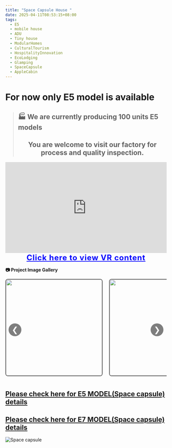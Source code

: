```yaml
---
title: "Space Capsule House "
date: 2025-04-11T08:53:15+08:00
tags:
  - E5
  - mobile house
  - ADU
  - Tiny house
  - ModularHomes 
  - CulturalTourism
  - HospitalityInnovation
  - EcoLodging
  - Glamping 
  - SpaceCapsule 
  - AppleCabin
---
```

# For now only E5 model is available

> ## 🏭 We are currently producing 100 units E5 models
> ## <center>You are welcome to visit our factory for process and quality inspection.

<div style="position: relative; padding-bottom: 56.25%; height: 0; overflow: hidden;">
  <iframe 
    src="https://player.bilibili.com/player.html?bvid=BV1JedoYGEyP&autoplay=0" 
    allowfullscreen 
    style="position: absolute; top: 0; left: 0; width: 100%; height: 100%; border: 0;">
  </iframe>
</div>

<center>
  <a href="https://vr.3d66.com/next/vr/view/5962204" style="color: blue; font-size: 24px; font-weight: bold; letter-spacing: 1px;">
    Click here to view VR content
  </a>
</center>

**📷 Project Image Gallery**
<div style="position: relative; width: 100%; overflow: hidden; max-width: 1000px; margin: auto;">
  <div id="carousel-track" style="display: flex; transition: transform 0.5s ease; gap: 20px;">
    <img src="https://i.postimg.cc/nHBmRW5B/79392e224812ea8e198ac0aafcae3299.jpg?dl=1" style="width: 300px; border: 2px solid #666; border-radius: 8px;" />
    <img src="https://i.postimg.cc/0kCwxw9N/20250416102628601.png?dl=1" style="width: 300px; border: 2px solid #666; border-radius: 8px;" />
    <img src="https://i.postimg.cc/BJ8HDbBh/fa2623135b9513ac365ff8855aa06dfe.jpg?dl=1" style="width: 300px; border: 2px solid #666; border-radius: 8px;" />
    <img src="https://i.postimg.cc/VmkjfDrP/edbec8b7b6c76ebf4692ff57f0af8c07.jpg?dl=1" style="width: 300px; border: 2px solid #666; border-radius: 8px;" />
    <img src="https://i.postimg.cc/R9R7xj0T/4a35acd2a486b7a2fe929e6279addd3b.jpg?dl=1" style="width: 300px; border: 2px solid #666; border-radius: 8px;" />
    <img src="https://i.postimg.cc/hggLwSKj/f711f81e9bd8fd227d027f634e4b773c.jpg?dl=1" style="width: 300px; border: 2px solid #666; border-radius: 8px;" />
  </div>

  <!-- 左右箭头 -->
  <button onclick="moveSlide(-1)" style="position: absolute; left: 10px; top: 50%; transform: translateY(-50%); font-size: 24px; background: rgba(0,0,0,0.5); color: white; border: none; border-radius: 50%; width: 40px; height: 40px; cursor: pointer;">❮</button>
  <button onclick="moveSlide(1)" style="position: absolute; right: 10px; top: 50%; transform: translateY(-50%); font-size: 24px; background: rgba(0,0,0,0.5); color: white; border: none; border-radius: 50%; width: 40px; height: 40px; cursor: pointer;">❯</button>
</div>

<script>
  let currentIndex = 0;
  const track = document.getElementById("carousel-track");
  const images = track.querySelectorAll("img");
  const imageWidth = 320; // 300px image + 20px gap
  const visibleCount = 3;
  const maxIndex = images.length - visibleCount;

  function moveSlide(direction) {
    currentIndex += direction;
    if (currentIndex < 0) currentIndex = maxIndex;
    if (currentIndex > maxIndex) currentIndex = 0;
    updateSlide();
  }

  function updateSlide() {
    track.style.transform = `translateX(-${currentIndex * imageWidth}px)`;
  }

  // 自动滚动
  setInterval(() => {
    moveSlide(1);
  }, 2000); // 每 8 秒滚动一次
</script>
## [Please check here for E5 MODEL(Space capsule) details](https://roryshanshan.github.io/xcmobile/posts/e5-modelspace-capsule-details/)

## [Please check here for E7 MODEL(Space capsule) details](https://roryshanshan.github.io/xcmobile/posts/e7-modelspace-capsule-details-/)

![Space capsule](https://i.postimg.cc/v8dKwb4t/20250418144450297.png?dl=1)